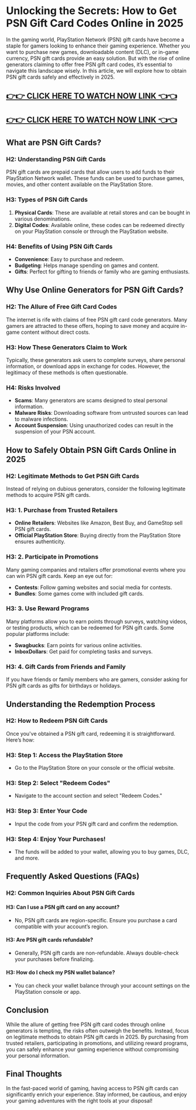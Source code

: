 # Unlocking the Secrets: How to Get PSN Gift Card Codes Online in 2025

In the gaming world, PlayStation Network (PSN) gift cards have become a staple for gamers looking to enhance their gaming experience. Whether you want to purchase new games, downloadable content (DLC), or in-game currency, PSN gift cards provide an easy solution. But with the rise of online generators claiming to offer free PSN gift card codes, it’s essential to navigate this landscape wisely. In this article, we will explore how to obtain PSN gift cards safely and effectively in 2025.

[👉👉 CLICK HERE TO WATCH NOW LINK 👈👈](https://appbitly.com/cuafm)
-
[👉👉 CLICK HERE TO WATCH NOW LINK 👈👈](https://appbitly.com/cuafm)
-

## What are PSN Gift Cards?

### H2: Understanding PSN Gift Cards

PSN gift cards are prepaid cards that allow users to add funds to their PlayStation Network wallet. These funds can be used to purchase games, movies, and other content available on the PlayStation Store. 

### H3: Types of PSN Gift Cards

1. **Physical Cards**: These are available at retail stores and can be bought in various denominations.
2. **Digital Codes**: Available online, these codes can be redeemed directly on your PlayStation console or through the PlayStation website.

### H4: Benefits of Using PSN Gift Cards

- **Convenience**: Easy to purchase and redeem.
- **Budgeting**: Helps manage spending on games and content.
- **Gifts**: Perfect for gifting to friends or family who are gaming enthusiasts.

## Why Use Online Generators for PSN Gift Cards?

### H2: The Allure of Free Gift Card Codes

The internet is rife with claims of free PSN gift card code generators. Many gamers are attracted to these offers, hoping to save money and acquire in-game content without direct costs.

### H3: How These Generators Claim to Work

Typically, these generators ask users to complete surveys, share personal information, or download apps in exchange for codes. However, the legitimacy of these methods is often questionable.

### H4: Risks Involved

- **Scams**: Many generators are scams designed to steal personal information.
- **Malware Risks**: Downloading software from untrusted sources can lead to malware infections.
- **Account Suspension**: Using unauthorized codes can result in the suspension of your PSN account.

## How to Safely Obtain PSN Gift Cards Online in 2025

### H2: Legitimate Methods to Get PSN Gift Cards

Instead of relying on dubious generators, consider the following legitimate methods to acquire PSN gift cards.

### H3: 1. Purchase from Trusted Retailers

- **Online Retailers**: Websites like Amazon, Best Buy, and GameStop sell PSN gift cards. 
- **Official PlayStation Store**: Buying directly from the PlayStation Store ensures authenticity.

### H3: 2. Participate in Promotions

Many gaming companies and retailers offer promotional events where you can win PSN gift cards. Keep an eye out for:

- **Contests**: Follow gaming websites and social media for contests.
- **Bundles**: Some games come with included gift cards.

### H3: 3. Use Reward Programs

Many platforms allow you to earn points through surveys, watching videos, or testing products, which can be redeemed for PSN gift cards. Some popular platforms include:

- **Swagbucks**: Earn points for various online activities.
- **InboxDollars**: Get paid for completing tasks and surveys.

### H3: 4. Gift Cards from Friends and Family

If you have friends or family members who are gamers, consider asking for PSN gift cards as gifts for birthdays or holidays.

## Understanding the Redemption Process

### H2: How to Redeem PSN Gift Cards

Once you've obtained a PSN gift card, redeeming it is straightforward. Here’s how:

### H3: Step 1: Access the PlayStation Store

- Go to the PlayStation Store on your console or the official website.

### H3: Step 2: Select "Redeem Codes"

- Navigate to the account section and select "Redeem Codes."

### H3: Step 3: Enter Your Code

- Input the code from your PSN gift card and confirm the redemption.

### H3: Step 4: Enjoy Your Purchases!

- The funds will be added to your wallet, allowing you to buy games, DLC, and more.

## Frequently Asked Questions (FAQs)

### H2: Common Inquiries About PSN Gift Cards

#### H3: Can I use a PSN gift card on any account?

- No, PSN gift cards are region-specific. Ensure you purchase a card compatible with your account’s region.

#### H3: Are PSN gift cards refundable?

- Generally, PSN gift cards are non-refundable. Always double-check your purchases before finalizing.

#### H3: How do I check my PSN wallet balance?

- You can check your wallet balance through your account settings on the PlayStation console or app.

## Conclusion

While the allure of getting free PSN gift card codes through online generators is tempting, the risks often outweigh the benefits. Instead, focus on legitimate methods to obtain PSN gift cards in 2025. By purchasing from trusted retailers, participating in promotions, and utilizing reward programs, you can safely enhance your gaming experience without compromising your personal information.

## Final Thoughts

In the fast-paced world of gaming, having access to PSN gift cards can significantly enrich your experience. Stay informed, be cautious, and enjoy your gaming adventures with the right tools at your disposal!

